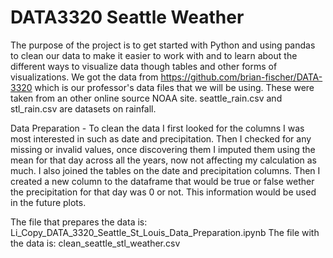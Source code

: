 # DATA3320 Seattle Weather
The purpose of the project is to get started with Python and using pandas to clean our data to make it easier to work with
and to learn about the different ways to visualize data though tables and other forms of visualizations.
We got the data from https://github.com/brian-fischer/DATA-3320 which is our professor's data files that we will be using.
These were taken from an other online source NOAA site.
seattle_rain.csv and stl_rain.csv are datasets on rainfall.

Data Preparation - To clean the data I first looked for the columns I was most interested in such as date and precipitation.
Then I checked for any missing or invalid values, once discovering them I imputed them using the mean for that
day across all the years, now not affecting my calculation as much. I also joined the tables on the date and precipitation
columns. Then I created a new column to the dataframe that would be true or false wether the precipitation for that day was
0 or not. This information would be used in the future plots.

The file that prepares the data is: Li_Copy_DATA_3320_Seattle_St_Louis_Data_Preparation.ipynb
The file with the data is: clean_seattle_stl_weather.csv

